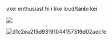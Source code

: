 vkei enthusiast hi i like loud/tanbi kei

![](https://komarev.com/ghpvc/?username=rixiver&label=♱)

![d1c2ea215d93f91044157316d02aecfe](https://github.com/user-attachments/assets/fce3ca1d-2ef1-49ca-8cc6-19d8d2167087)
